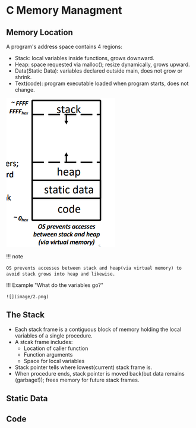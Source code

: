 # C Memory Managment

## Memory Location

A program's address space contains 4 regions:

- Stack: local variables inside functions, grows downward.
- Heap: space requested via malloc(); resize dynamically, grows upward.
- Data(Static Data): variables declared outside main, does not grow or shrink.
- Text(code): program executable loaded when program starts, does not change.

![](image/1.png)

!!! note

    OS prevents accesses between stack and heap(via virtual memory) to avoid stack grows into heap and likewise.

!!! Example "What do the variables go?"

    ![](image/2.png)

## The Stack

- Each stack frame is a contiguous block of memory holding the local variables of a single procedure.
- A stcak frame includes:
    - Location of caller function
    - Function arguments
    - Space for local variables
- Stack pointer tells where lowest(current) stack frame is.
- When procedure ends, stack pointer is moved back(but data remains (garbage!)); frees memory for future stack frames.


## Static Data

## Code
